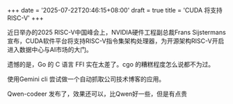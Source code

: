 +++
date = '2025-07-22T20:46:15+08:00'
draft = true
title = 'CUDA 将支持RISC-V'
+++

近日举办的2025 RISC-V中国峰会上，NVIDIA硬件工程副总裁Frans Sijstermans宣布，CUDA软件平台将支持RISC-V指令集架构处理器，为开源架构RISC-V开启进入数据中心与AI市场的大门。

遗憾的是，Go 的 C 语言 FFI 实在太差了。cgo 的糟糕程度怎么说都不为过。

使用Gemini cli 尝试做一个自动抓取公司技术博客的应用。

Qwen-codeer 发布了，效果还可以，比Qwen好一些，但是有点贵